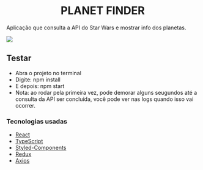 
  <h1 align='center'>PLANET FINDER</h1>
  <p>Aplicação que consulta a API do Star Wars e mostrar info dos planetas.</p>

  ![](https://media3.giphy.com/media/J5eV9ZRqAOrUROepmp/giphy.gif)
  
  <h2>Testar</h2>
  
  - Abra o projeto no terminal
  - Digite: npm install 
  - E depois: npm start
  - Nota: ao rodar pela primeira vez, pode demorar alguns seugundos até a consulta da API ser concluída, você pode ver nas logs quando isso vai ocorrer.
  
  <h3>Tecnologias usadas</h3>
  
- [React](https://pt-br.reactjs.org/)
- [TypeScript](https://www.typescriptlang.org/)
- [Styled-Components](https://styled-components.com/)
- [Redux](https://redux.js.org/)
- [Axios](https://github.com/axios/axios)
